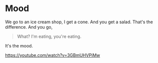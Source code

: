 # Mood

We go to an ice cream shop, I get a cone. And you get a salad. That's the
difference. And you go,

> What? I'm eating, you're eating.

It's the mood.

https://youtube.com/watch?v=3GBmUHVPiMw

